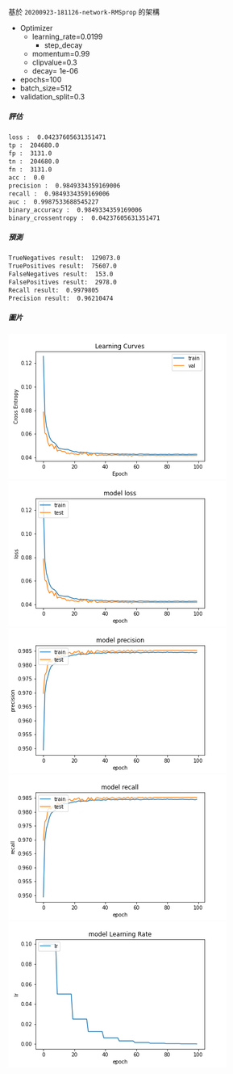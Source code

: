 基於 `20200923-181126-network-RMSprop` 的架構
- Optimizer
    - learning_rate=0.0199
        - step_decay
    - momentum=0.99
    - clipvalue=0.3
    - decay= 1e-06
- epochs=100
- batch_size=512
- validation_split=0.3

##### 評估

```
loss :  0.04237605631351471
tp :  204680.0
fp :  3131.0
tn :  204680.0
fn :  3131.0
acc :  0.0
precision :  0.9849334359169006
recall :  0.9849334359169006
auc :  0.9987533688545227
binary_accuracy :  0.9849334359169006
binary_crossentropy :  0.04237605631351471
```

##### 預測

```
TrueNegatives result:  129073.0
TruePositives result:  75607.0
FalseNegatives result:  153.0
FalsePositives result:  2978.0
Recall result:  0.9979805
Precision result:  0.96210474
```

##### 圖片
![](cross_entropy_graph_decay.png)
![](loss.png)
![](precision.png)
![](recall.png)
![](lr_decay.png)
